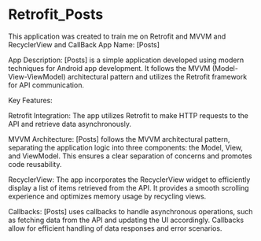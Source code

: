# Retrofit_Posts
This application was created to train me on Retrofit and MVVM and RecyclerView and CallBack
App Name: [Posts]

App Description:
[Posts] is a simple application developed using modern techniques for Android app development. It follows the MVVM (Model-View-ViewModel) architectural pattern and utilizes the Retrofit framework for API communication.

Key Features:

Retrofit Integration: The app utilizes Retrofit to make HTTP requests to the API and retrieve data asynchronously.

MVVM Architecture: [Posts] follows the MVVM architectural pattern, separating the application logic into three components: the Model, View, and ViewModel. This ensures a clear separation of concerns and promotes code reusability.

RecyclerView: The app incorporates the RecyclerView widget to efficiently display a list of items retrieved from the API. It provides a smooth scrolling experience and optimizes memory usage by recycling views.

Callbacks: [Posts] uses callbacks to handle asynchronous operations, such as fetching data from the API and updating the UI accordingly. Callbacks allow for efficient handling of data responses and error scenarios.
